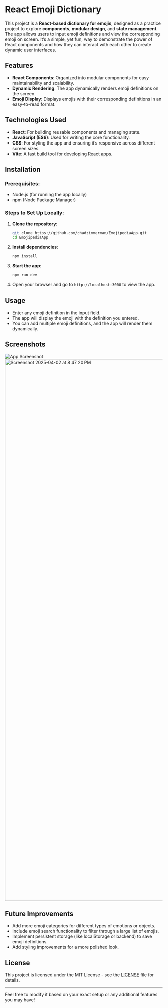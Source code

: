 # React Emoji Dictionary

This project is a **React-based dictionary for emojis**, designed as a practice project to explore **components**, **modular design**, and **state management**. The app allows users to input emoji definitions and view the corresponding emoji on screen. It’s a simple, yet fun, way to demonstrate the power of React components and how they can interact with each other to create dynamic user interfaces.

## Features

- **React Components**: Organized into modular components for easy maintainability and scalability.
- **Dynamic Rendering**: The app dynamically renders emoji definitions on the screen.
- **Emoji Display**: Displays emojis with their corresponding definitions in an easy-to-read format.

## Technologies Used

- **React**: For building reusable components and managing state.
- **JavaScript (ES6)**: Used for writing the core functionality.
- **CSS**: For styling the app and ensuring it’s responsive across different screen sizes.
- **Vite**: A fast build tool for developing React apps.

## Installation

### Prerequisites:
- Node.js (for running the app locally)
- npm (Node Package Manager)

### Steps to Set Up Locally:

1. **Clone the repository**:
   ```bash
   git clone https://github.com/chadzimmerman/EmojipediaApp.git
   cd EmojipediaApp
   ```

2. **Install dependencies**:
   ```bash
   npm install
   ```

3. **Start the app**:
   ```bash
   npm run dev
   ```

4. Open your browser and go to `http://localhost:3000` to view the app.

## Usage

- Enter any emoji definition in the input field.
- The app will display the emoji with the definition you entered.
- You can add multiple emoji definitions, and the app will render them dynamically.

## Screenshots

![App Screenshot](./screenshot.png)  <img width="1727" alt="Screenshot 2025-04-02 at 8 47 20 PM" src="https://github.com/user-attachments/assets/f051dd48-7f2c-43dc-aa62-407ec67e00f0" />


## Future Improvements

- Add more emoji categories for different types of emotions or objects.
- Include emoji search functionality to filter through a large list of emojis.
- Implement persistent storage (like localStorage or backend) to save emoji definitions.
- Add styling improvements for a more polished look.

## License

This project is licensed under the MIT License - see the [LICENSE](LICENSE) file for details.

---

Feel free to modify it based on your exact setup or any additional features you may have!
